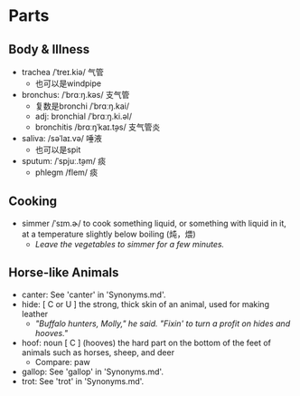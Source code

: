 # Parts

## Body & Illness

- trachea /ˈtreɪ.kiə/ 气管
  - 也可以是windpipe
- bronchus: /ˈbrɑːŋ.kəs/ 支气管
  - 复数是bronchi /ˈbrɑːŋ.kai/
  - adj: bronchial /ˈbrɑːŋ.ki.əl/
  - bronchitis /brɑːŋˈkaɪ.t̬əs/ 支气管炎
- saliva: /səˈlaɪ.və/ 唾液
  - 也可以是spit
- sputum: /ˈspjuː.t̬əm/ 痰
  - phlegm /flem/ 痰

## Cooking

- simmer /ˈsɪm.ɚ/ to cook something liquid, or something with liquid in it, at a temperature slightly below boiling (炖，煨)
  - _Leave the vegetables to simmer for a few minutes._

## Horse-like Animals

- canter: See 'canter' in 'Synonyms.md'.
- hide: [ C or U ] the strong, thick skin of an animal, used for making leather
  - _"Buffalo hunters, Molly," he said. "Fixin' to turn a profit on hides and hooves."_
- hoof: noun [ C ] (hooves) the hard part on the bottom of the feet of animals such as horses, sheep, and deer
  - Compare: paw
- gallop: See 'gallop' in 'Synonyms.md'.
- trot: See 'trot' in 'Synonyms.md'.
